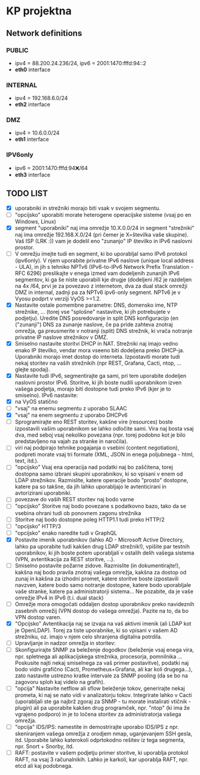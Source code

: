 # KP projektna

## Network definitions

### PUBLIC
- ipv4 = 88.200.24.236/24, ipv6 = 2001:1470:fffd:94::2
- **eth0** interface

### INTERNAL
- ipv4 = 192.168.6.0/24
- **eth2** interface

### DMZ
- ipv4 = 10.6.0.0/24
- **eth1** interface

### IPV6only
- ipv6 = 2001:1470:fffd:94:x:/64
- **eth3** interface

## TODO LIST

- [x] uporabniki in strežniki morajo biti vsak v svojem segmentu.
- [ ] "opcijsko" uporabiti morate heterogene operacijske sisteme (vsaj po en Windows, Linux)
- [x] segment "uporabniki" naj ima omrežje 10.X.0.0/24 in segment "strežniki" naj ima omrežje 192.168.X.0/24 (pri čemer je X=številka vaše skupine). Vaš ISP (LRK :)) vam je dodelil eno "zunanjo" IP številko in IPv6 naslovni prostor.
- [ ] V omrežju imejte tudi en segment, ki bo uporabljal samo IPv6 protokol (ipv6only). V njem uporabite privatne IPv6 naslove (unique local address - ULA), in jih s tehniko NPTv6 (IPv6-to-IPv6 Network Prefix Translation - RFC 6296) preslikajte v enega izmed vam dodeljenih zunanjih IPv6 segmentov, ki ga še niste uporabili kje drugje (dodeljeni /62 je razdeljen na 4x /64, prvi je za povezavo z internetom, dva za dual stack omrežji DMZ in internal, zadnji pa za NPTv6 ipv6-only segment. NPTv6 je v Vyosu podprt v verziji VyOS >=1.2.
- [x] Nastavite ostale pomembne parametre: DNS, domensko ime, NTP strežnike, ... (torej vse "splošne" nastavitve, ki jih potrebujete v podjetju). Uredite DNS posredovanje in split DNS konfiguracijo (en ("zunanji") DNS za zunanje naslove, če pa pride zahteva znotraj omrežja, ga preusmerite v notranji (split) DNS strežnik, ki vrača notranje privatne IP naslove strežnikov v DMZ.
- [x] Smiselno nastavite storitvi DHCP in NAT. Strežniki naj imajo vedno enako IP številko, vendar mora vseeno biti dodeljena preko DHCP-ja. Uporabniki morajo imet dostop do interneta. Izpostaviti morate tudi nekaj storitev na vaših strežnikih (npr REST, Grafana, Cacti, ntop, ... glejte spodaj).
- [x] Nastavite tudi IPv6, segmentirajte ga sami, pri tem uporabite dodeljen naslovni prostor IPv6. Storitve, ki jih boste nudili uporabnikom izven vašega podjetja, morajo biti dostopne tudi preko IPv6 (kjer je to smiselno). IPv6 nastavite:
- [x] na VyOS statično
- [ ] "vsaj" na enemu segmentu z uporabo SLAAC
- [x] "vsaj" na enem segmentu z uporabo DHCPv6
- [ ] Sprogramirajte eno REST storitev, kakšne vire (resources) boste izpostavili vašim uporabnikom se lahko odločite sami. Vira naj bosta vsaj dva, med seboj vsaj nekoliko povezana (npr. torej podobno kot je bilo predstavljeno na vajah za stranke in naročila).
- [ ] viri naj podpirajo tehnike pogajanja o vsebini (content negotiation), podpreti morate vsaj tri formate (XML, JSON in enega poljubnega - html, text, itd.). 
- [ ] "opcijsko" Vsaj ena operacija nad podatki naj bo zaščitena, torej dostopna samo izbrani skupini uporabnikov, ki so vpisani v enem od LDAP strežnikov. Razmislite, katere operacije bodo "prosto" dostopne, katere pa so takšne, da jih lahko uporabljajo le avtenticirani in avtorizirani uporabniki.
- [ ] povezave do vaših REST storitev naj bodo varne
- [ ] "opcijsko" Storitve naj bodo povezane s podatkovno bazo, tako da se vsebina ohrani tudi ob ponovnem zagonu strežnika
- [ ] Storitve naj bodo dostopne poleg HTTP1.1 tudi preko HTTP/2
- [ ] "opcijsko" HTTP/3
- [ ] "opcijsko" enako naredite tudi v GraphQL
- [x] Postavite imenik uporabnikov (lahko AD - Microsoft Active Directory, lahko pa uporabite tudi kakšen drug LDAP strežnik!), vpišite par testnih uporabnikov, ki jih boste potem uporabljali v ostalih delih vašega sistema (VPN, avtentikacija za REST storitve, ...).
- [ ] Smiselno postavite požarne zidove. Razmislite (in dokumentirajte!), kakšna naj bodo pravila znotraj vašega omrežja, kakšna za dostop od zunaj in kakšna za izhodni promet, katere storitve boste izpostavili navzven, katere bodo samo notranje dostopne, katere bodo uporabljale vaše stranke, katere pa administratorji sistema... Ne pozabite, da je vaše omrežje IPv4 in IPv6 (t.i. dual stack)
- [ ] Omrežje mora omogočati oddaljen dostop uporabnikov preko navideznih zasebnih omrežij (VPN dostop do vašega omrežja). Pazite na to, da bo VPN dostop varen.
- [x] "Opcijsko" Avtentikacija naj se izvaja na vaš aktivni imenik (ali LDAP kot je OpenLDAP). Torej za tiste uporabnike, ki so vpisani v vašem AD strežniku, oz. imajo v njem celo shranjena digitalna potrdila.
- [ ] Upravljanje in nadzor omrežja in storitev:
- [ ] Skonfigurirajte SNMP za beleženje dogodkov (beleženje vsaj enega vira, npr. spletnega ali aplikacijskega strežnika, procesorja, pomnilnika ... Poskusite najti nekaj smiselnega za vaš primer postavitve), podatki naj bodo vidni grafično (Cacti, Prometheus+Grafana, ali kar koli drugega...), zato nastavite ustrezno kratke intervale za SNMP pooling (da se bo na zagovoru sploh kaj videlo na grafih). 
- [ ] "opcija" Nastavite netflow ali sflow beleženje tokov, generirajte nekaj prometa, ki naj se nato vidi v analizatorju tokov. Integrirate lahko v Cacti (uporabljali ste ga najbrž zgoraj za SNMP - tu morate instalirati vtičnik - plugin) ali pa uporabite kakšen drug programček, npr. "ntop" (ki ima že vgrajeno podporo) in je to ločena storitev za administratorja vašega omrežja.
- [ ] "opcija" IDS/IPS: namestite in demostrirajte uporabo IDS/IPS z npr. skeniranjem vašega omrežja z orodjem nmap, uganjevanjem SSH gesla, itd. Uporabite lahko katerokoli odprtokodno rešitev iz tega segmenta, npr. Snort + Snorby, itd.
- [ ] RAFT: postavite v vašem podjetju primer storitve, ki uporablja protokol RAFT, na vsaj 3 računalnikih. Lahko je karkoli, kar uporablja RAFT, npr. etcd ali kaj podobnega.
